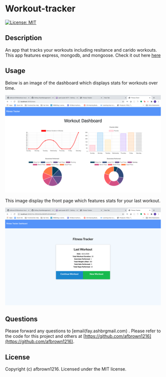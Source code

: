 # Workout-tracker

[![License: MIT](https://img.shields.io/badge/License-MIT-yellow.svg)](https://opensource.org/licenses/MIT)

## Description 

An app that tracks your workouts including resitance and carido workouts. This app features express, mongodb, and mongoose. Check it out here [here](https://quiet-peak-02711.herokuapp.com/)

## Usage 

Below is an image of the dashboard which displays stats for workouts over time. 
<p align = "center">
    <img alt ="Dashboard summary of workouts" src="dashboard.png">
</p>
This image display the front page which features stats for your last workout. 
<p align = "center">
    <img alt ="Front page, last workout summary" src="last workout summary.png">
</p>

## Questions
 Please forward any questions to [email(fay.ashbrgmail.com) . Please refer to the code for this project and others at [https://github.com/afbrown1216](https://github.com/afbrown1216).

## License 

Copyright (c) afbrown1216. 
Licensed under the MIT license.